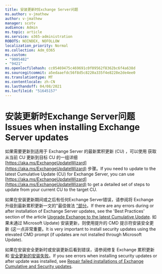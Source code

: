 ```yaml
---
title: 安装更新时Exchange Server问题
ms.author: v-jmathew
author: v-jmathew
manager: scotv
audience: Admin
ms.topic: article
ms.service: o365-administration
ROBOTS: NOINDEX, NOFOLLOW
localization_priority: Normal
ms.collection: Adm_O365
ms.custom:
- "9005482"
- "9421"
ms.openlocfilehash: cc05469475c469691c0f09562f8362bc6f4a638d
ms.sourcegitcommit: a5edaaefdc56f8d5c8220a335f4e8228e2de4ee0
ms.translationtype: MT
ms.contentlocale: zh-CN
ms.lasthandoff: 04/08/2021
ms.locfileid: "51645157"
---
```

# <a name="issues-when-installing-exchange-server-updates"></a><span data-ttu-id="d66f8-102">安装更新时Exchange Server问题</span><span class="sxs-lookup"><span data-stu-id="d66f8-102">Issues when installing Exchange Server updates</span></span>

<span data-ttu-id="d66f8-103">如果需要更新到适用于 Exchange Server 的最新累积更新 (CU) ，可以使用 获取从当前 CU 更新到目标 CU 的一组详细 [https://aka.ms/ExchangeUpdateWizard](https://aka.ms/ExchangeUpdateWizard) 步骤。</span><span class="sxs-lookup"><span data-stu-id="d66f8-103">If you need to update to the latest Cumulative Update (CU) for Exchange Server, you can use [https://aka.ms/ExchangeUpdateWizard](https://aka.ms/ExchangeUpdateWizard) to get a detailed set of steps to update from your current CU to the target CU.</span></span>

<span data-ttu-id="d66f8-104">如果在安装更新期间或之后有任何Exchange Server错误，请参阅将 Exchange 升级到最新累积更新一文的"最佳做法 ["部分](https://docs.microsoft.com/Exchange/plan-and-deploy/install-cumulative-updates)。</span><span class="sxs-lookup"><span data-stu-id="d66f8-104">If there are any errors during or after installation of Exchange Server updates, see the 'Best Practices' section of the article [Upgrade Exchange to the latest Cumulative Update](https://docs.microsoft.com/Exchange/plan-and-deploy/install-cumulative-updates).</span></span> <span data-ttu-id="d66f8-105">如果未通过 Microsoft Update) 安装更新，则使用提升的 CMD 提示符安装安全更新 (这一点非常重要。</span><span class="sxs-lookup"><span data-stu-id="d66f8-105">It is very important to install security updates using the elevated CMD prompt (if updates are not installed through Microsoft Update).</span></span>

<span data-ttu-id="d66f8-106">如果在安装安全更新时或安装更新后看到错误，请参阅修复 Exchange 累积更新和 [安全更新的安装失败](https://aka.ms/exupdatefaq)。</span><span class="sxs-lookup"><span data-stu-id="d66f8-106">If you see errors when installing security updates or after update was installed, see [Repair failed installations of Exchange Cumulative and Security updates](https://aka.ms/exupdatefaq).</span></span>

